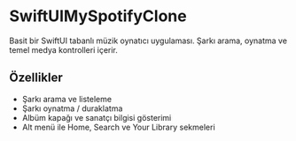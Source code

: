 # SwiftUIMySpotifyClone
Basit bir SwiftUI tabanlı müzik oynatıcı uygulaması. Şarkı arama, oynatma ve temel medya kontrolleri içerir.


## Özellikler
* Şarkı arama ve listeleme
* Şarkı oynatma / duraklatma
* Albüm kapağı ve sanatçı bilgisi gösterimi
* Alt menü ile Home, Search ve Your Library sekmeleri
